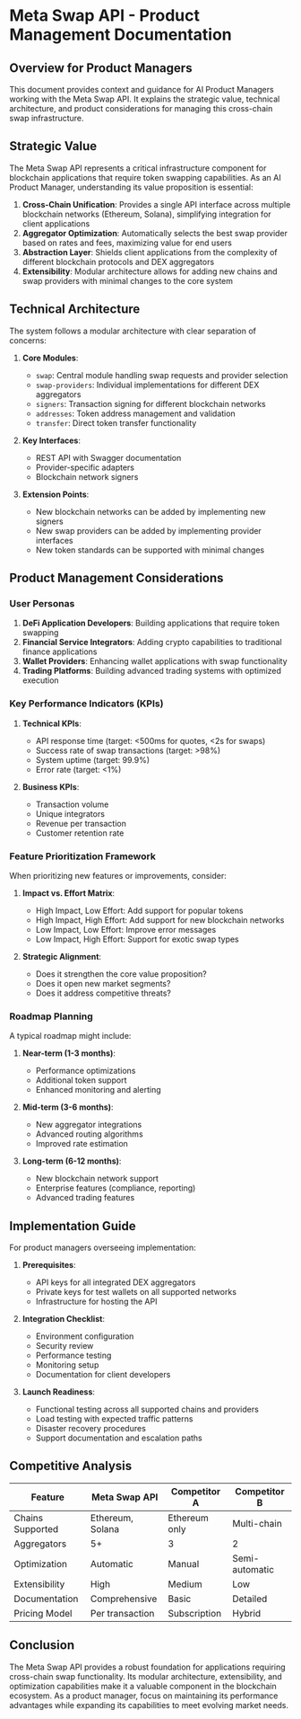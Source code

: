 # Meta Swap API - Product Management Documentation

## Overview for Product Managers

This document provides context and guidance for AI Product Managers working with the Meta Swap API. It explains the strategic value, technical architecture, and product considerations for managing this cross-chain swap infrastructure.

## Strategic Value

The Meta Swap API represents a critical infrastructure component for blockchain applications that require token swapping capabilities. As an AI Product Manager, understanding its value proposition is essential:

1. **Cross-Chain Unification**: Provides a single API interface across multiple blockchain networks (Ethereum, Solana), simplifying integration for client applications
2. **Aggregator Optimization**: Automatically selects the best swap provider based on rates and fees, maximizing value for end users
3. **Abstraction Layer**: Shields client applications from the complexity of different blockchain protocols and DEX aggregators
4. **Extensibility**: Modular architecture allows for adding new chains and swap providers with minimal changes to the core system

## Technical Architecture

The system follows a modular architecture with clear separation of concerns:

1. **Core Modules**:
   - `swap`: Central module handling swap requests and provider selection
   - `swap-providers`: Individual implementations for different DEX aggregators
   - `signers`: Transaction signing for different blockchain networks
   - `addresses`: Token address management and validation
   - `transfer`: Direct token transfer functionality

2. **Key Interfaces**:
   - REST API with Swagger documentation
   - Provider-specific adapters
   - Blockchain network signers

3. **Extension Points**:
   - New blockchain networks can be added by implementing new signers
   - New swap providers can be added by implementing provider interfaces
   - New token standards can be supported with minimal changes

## Product Management Considerations

### User Personas

1. **DeFi Application Developers**: Building applications that require token swapping
2. **Financial Service Integrators**: Adding crypto capabilities to traditional finance applications
3. **Wallet Providers**: Enhancing wallet applications with swap functionality
4. **Trading Platforms**: Building advanced trading systems with optimized execution

### Key Performance Indicators (KPIs)

1. **Technical KPIs**:
   - API response time (target: <500ms for quotes, <2s for swaps)
   - Success rate of swap transactions (target: >98%)
   - System uptime (target: 99.9%)
   - Error rate (target: <1%)

2. **Business KPIs**:
   - Transaction volume
   - Unique integrators
   - Revenue per transaction
   - Customer retention rate

### Feature Prioritization Framework

When prioritizing new features or improvements, consider:

1. **Impact vs. Effort Matrix**:
   - High Impact, Low Effort: Add support for popular tokens
   - High Impact, High Effort: Add support for new blockchain networks
   - Low Impact, Low Effort: Improve error messages
   - Low Impact, High Effort: Support for exotic swap types

2. **Strategic Alignment**:
   - Does it strengthen the core value proposition?
   - Does it open new market segments?
   - Does it address competitive threats?

### Roadmap Planning

A typical roadmap might include:

1. **Near-term (1-3 months)**:
   - Performance optimizations
   - Additional token support
   - Enhanced monitoring and alerting

2. **Mid-term (3-6 months)**:
   - New aggregator integrations
   - Advanced routing algorithms
   - Improved rate estimation

3. **Long-term (6-12 months)**:
   - New blockchain network support
   - Enterprise features (compliance, reporting)
   - Advanced trading features

## Implementation Guide

For product managers overseeing implementation:

1. **Prerequisites**:
   - API keys for all integrated DEX aggregators
   - Private keys for test wallets on all supported networks
   - Infrastructure for hosting the API

2. **Integration Checklist**:
   - Environment configuration
   - Security review
   - Performance testing
   - Monitoring setup
   - Documentation for client developers

3. **Launch Readiness**:
   - Functional testing across all supported chains and providers
   - Load testing with expected traffic patterns
   - Disaster recovery procedures
   - Support documentation and escalation paths

## Competitive Analysis

| Feature | Meta Swap API | Competitor A | Competitor B |
|---------|---------------|--------------|--------------|
| Chains Supported | Ethereum, Solana | Ethereum only | Multi-chain |
| Aggregators | 5+ | 3 | 2 |
| Optimization | Automatic | Manual | Semi-automatic |
| Extensibility | High | Medium | Low |
| Documentation | Comprehensive | Basic | Detailed |
| Pricing Model | Per transaction | Subscription | Hybrid |

## Conclusion

The Meta Swap API provides a robust foundation for applications requiring cross-chain swap functionality. Its modular architecture, extensibility, and optimization capabilities make it a valuable component in the blockchain ecosystem. As a product manager, focus on maintaining its performance advantages while expanding its capabilities to meet evolving market needs.
